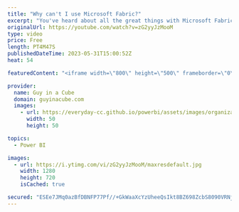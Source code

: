```yaml
---
title: "Why can't I use Microsoft Fabric?"
excerpt: "You've heard about all the great things with Microsoft Fabric, but you don't see it in the portal. You only see the Power BI items and no persona switcher. What's going on? Adam shows you to enable Fabric for your tenant.  Enable Microsoft Fabric for your organization https://learn.microsoft.com/fabric/admin/fabric-switch"
originalUrl: https://youtube.com/watch?v=zG2yyJzMooM
type: video
price: Free
length: PT4M47S
publishedDateTime: 2023-05-31T15:00:52Z
heat: 54

featuredContent: "<iframe width=\"800\" height=\"500\" frameborder=\"0\" src=\"https://www.youtube.com/embed/zG2yyJzMooM\" allow=\"accelerometer; autoplay; encrypted-media; gyroscope; picture-in-picture\" allowfullscreen></iframe>"

provider:
  name: Guy in a Cube
  domain: guyinacube.com
  images:
    - url: https://everyday-cc.github.io/powerbi/assets/images/organizations/guyinacube.com-50x50.jpg
      width: 50
      height: 50

topics:
  - Power BI

images:
  - url: https://i.ytimg.com/vi/zG2yyJzMooM/maxresdefault.jpg
    width: 1280
    height: 720
    isCached: true

secured: "ESEe7JMq0azBfDBNFP77Pf//+GkWaaXcYzUheeQsIkt8BZ698ZcbS8090VRNjbHPqZIVl/ofqIcUwImMT4j2jOmeuCsDoLIZXLIvwpMgHbK6eYzjYEhwZFiwyk9yYDK4D9CmsKTi5lcJhkx0QGAXmUWoiaah1q4oW6clmDoxFKvmHnXj0j8k1vwasT4pBglt325yXFl55uDT+2G5A2WCu8RAnBjqPa4PfXdEp5Yze6FhTP+DG9bxOt3ZKBOv9mV5adSD/cFaJsZmw5mAwP7oInEGxwSGvlfDP1rGDUFBpilQl7mIOQItZG5w0LdX8PDc+wU3btVk3koG5Ir8ZN0sIyEPIwIydHcndxNNJ2HRcalgVjwtiagVEGUUIDGo9boezNXrM6sfEx7B1L2FDetzIgytRlPQdC6/MUqo/P6y3lM=;V8UOh9uq8SbIXbVWcxvlLg=="
---
```


